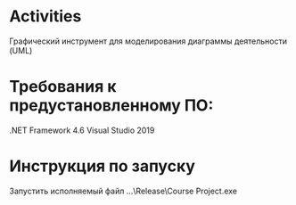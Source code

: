# Activities
Графический инструмент для моделирования диаграммы деятельности (UML)
# Требования к предустановленному ПО:
.NET Framework 4.6 Visual Studio 2019
# Инструкция по запуску
Запустить исполняемый файл ...\Release\Course Project.exe

